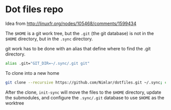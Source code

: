 Dot files repo
==============

Idea from http://linuxfr.org/nodes/105468/comments/1599434

The ```$HOME``` is a git work tree, but the ```.git``` (the git database) is not in the
```$HOME``` directory, but in the ```.sync``` directory.

git work has to be done with an alias that define where to find the .git
directory.

```sh
alias .git="GIT_DIR=~/.sync/.git git"
```

To clone into a new home

```sh
git clone --recursive https://github.com/Nimlar/dotfiles.git ~/.sync; cd ~/.sync; ./.config/git/init-sync
```

After the clone, ```init-sync``` will move the files to the ```$HOME```
directory, update the submodules, and configure the ```.sync/.git``` database to use
```$HOME``` as the worktree

